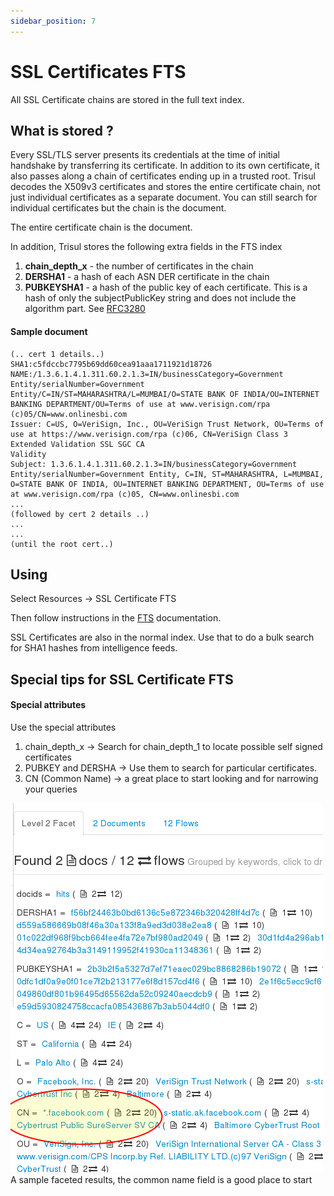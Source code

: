 ```yaml
---
sidebar_position: 7
---
```


# SSL Certificates FTS

All SSL Certificate chains are stored in the full text index.

## What is stored ?

Every SSL/TLS server presents its credentials at the time of initial
handshake by transferring its certificate. In addition to its own
certificate, it also passes along a chain of certificates ending up in a
trusted root. Trisul decodes the X509v3 certificates and stores the
entire certificate chain, not just individual certificates as a separate
document. You can still search for individual certificates but the chain
is the document.

<div class="danger flag autohint">

The entire certificate chain is the document.

</div>

In addition, Trisul stores the following extra fields in the FTS index

1. **chain_depth_x** - the number of certificates in the chain
2. **DERSHA1** - a hash of each ASN DER certificate in the chain
3. **PUBKEYSHA1** - a hash of the public key of each certificate. This
   is a hash of only the subjectPublicKey string and does not include
   the algorithm part. See
   [RFC3280](http://www.ietf.org/rfc/rfc3280.txt)

#### Sample document

    (.. cert 1 details..)
    SHA1:c5fdccbc7795b69dd60cea91aaa1711921d18726
    NAME:/1.3.6.1.4.1.311.60.2.1.3=IN/businessCategory=Government Entity/serialNumber=Government Entity/C=IN/ST=MAHARASHTRA/L=MUMBAI/O=STATE BANK OF INDIA/OU=INTERNET BANKING DEPARTMENT/OU=Terms of use at www.verisign.com/rpa (c)05/CN=www.onlinesbi.com
    Issuer: C=US, O=VeriSign, Inc., OU=VeriSign Trust Network, OU=Terms of use at https://www.verisign.com/rpa (c)06, CN=VeriSign Class 3 Extended Validation SSL SGC CA
    Validity
    Subject: 1.3.6.1.4.1.311.60.2.1.3=IN/businessCategory=Government Entity/serialNumber=Government Entity, C=IN, ST=MAHARASHTRA, L=MUMBAI, O=STATE BANK OF INDIA, OU=INTERNET BANKING DEPARTMENT, OU=Terms of use at www.verisign.com/rpa (c)05, CN=www.onlinesbi.com
    ...
    (followed by cert 2 details ..)
    ...
    ...
    (until the root cert..)

## Using

<div class="info hand-o-right autohint">

Select Resources -\> SSL Certificate FTS

</div>

Then follow instructions in the [FTS](fts) documentation.

<div class="lightbulb-o autohint">

SSL Certificates are also in the normal index. Use that to do a bulk
search for SHA1 hashes from intelligence feeds.

</div>

## Special tips for SSL Certificate FTS

#### Special attributes

Use the special attributes

1. chain_depth_x -\> Search for chain_depth_1 to locate possible self
   signed certificates
2. PUBKEY and DERSHA -\> Use them to search for particular
   certificates.
3. CN (Common Name) -\> a great place to start looking and for
   narrowing your queries

<div class="image-with-caption">

![](images/ftss1.png)  
A sample faceted results, the common name field is a good place to start

</div>
